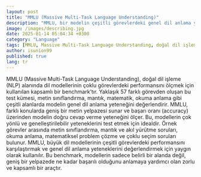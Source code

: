 ```yaml
---
layout: post
title: "MMLU (Massive Multi-Task Language Understanding)"
description: "MMLU, bir modelin çeşitli görevlerdeki genel dil anlama yeteneğini test etmek amacıyla oluşturulmuş bir test kümesidir."
image: /images/describing.jpg
date: 2025-01-14 05:04:34 +0300
category: "Language"
tags: [MMLU, Massive Multi-Task Language Understanding, doğal dil işleme, NLP, dil modelleri, çoklu görevler, benchmark, test kümesi, metin sınıflandırma, mantık, matematik, okuma anlama, genel dil anlama, başarı oranı, accuracy, çok yönlü yetenekler, genelleştirilebilir yetenekler, metin yelpazesi, mantık soruları, akıl yürütme, matematiksel problem çözme, çoklu seçim soruları, büyük dil modelleri, performans karşılaştırma, genel dil yetenekleri, kapsamlı araç, zorlu test, dil anlama, NLP benchmark, model değerlendirme, yapay zeka, dil modelleri testi]
author: isunion99
published: true
lang: tr
---
```


<div class="frame">
  <p>MMLU (Massive Multi-Task Language Understanding), doğal dil işleme (NLP) alanında dil modellerinin çoklu görevlerdeki performansını ölçmek için kullanılan kapsamlı bir benchmark’tır. Yaklaşık 57 farklı görevden oluşan bu test kümesi, metin sınıflandırma, mantık, matematik, okuma anlama gibi çeşitli alanlarda modelin genel dil anlama yeteneğini değerlendirir. MMLU, farklı konularda geniş bir metin yelpazesi sunar ve başarı oranı (accuracy) üzerinden modelin doğru cevap verme yeteneğini ölçer. Bu, modellerin çok yönlü ve genelleştirilebilir yeteneklerini test etmek için idealdir. Örnek görevler arasında metin sınıflandırma, mantık ve akıl yürütme soruları, okuma anlama, matematiksel problem çözme ve çoklu seçim soruları bulunur. MMLU, büyük dil modellerinin çeşitli görevlerdeki performansını karşılaştırmak ve genel dil anlama yeteneklerini değerlendirmek için yaygın olarak kullanılır. Bu benchmark, modellerin sadece belirli bir alanda değil, geniş bir yelpazede ne kadar başarılı olduğunu anlamaya yardımcı olan zorlu ve kapsamlı bir araçtır.</p>
</div>